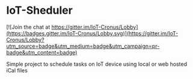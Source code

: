 # IoT-Sheduler

[![Join the chat at https://gitter.im/IoT-Cronus/Lobby](https://badges.gitter.im/IoT-Cronus/Lobby.svg)](https://gitter.im/IoT-Cronus/Lobby?utm_source=badge&utm_medium=badge&utm_campaign=pr-badge&utm_content=badge)

Simple project to schedule tasks on IoT device using local or web hosted iCal files
